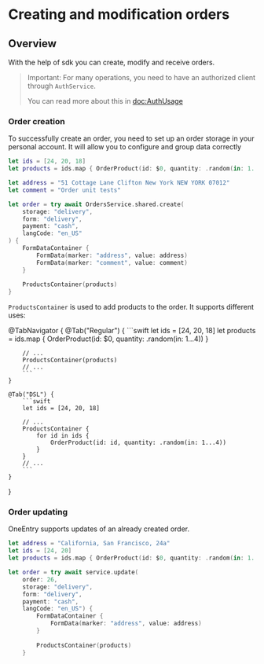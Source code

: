# Creating and modification orders

## Overview

With the help of sdk you can create, modify and receive orders.

> Important: For many operations, you need to have an authorized client through ``AuthService``.
>
> You can read more about this in <doc:AuthUsage>

### Order creation

To successfully create an order, you need to set up an order storage in your personal account.
It will allow you to configure and group data correctly

```swift
let ids = [24, 20, 18]
let products = ids.map { OrderProduct(id: $0, quantity: .random(in: 1...4)) }

let address = "51 Cottage Lane Clifton New York NEW YORK 07012"
let comment = "Order unit tests"

let order = try await OrdersService.shared.create(
    storage: "delivery",
    form: "delivery",
    payment: "cash",
    langCode: "en_US"
) {
    FormDataContainer {
        FormData(marker: "address", value: address)
        FormData(marker: "comment", value: comment)
    }
    
    ProductsContainer(products)
}
```

``ProductsContainer`` is used to add products to the order.
It supports different uses:

@TabNavigator {
    @Tab("Regular") {
        ```swift
        let ids = [24, 20, 18]
        let products = ids.map { OrderProduct(id: $0, quantity: .random(in: 1...4)) }

        // ...
        ProductsContainer(products)
        // ...
        ```
    }
    
    @Tab("DSL") {
        ```swift
        let ids = [24, 20, 18]

        // ...
        ProductsContainer {
            for id in ids {
                OrderProduct(id: id, quantity: .random(in: 1...4))
            }
        }
        // ...
        ```
    }        
}


### Order updating

OneEntry supports updates of an already created order.

```swift
let address = "California, San Francisco, 24a"
let ids = [24, 20]
let products = ids.map { OrderProduct(id: $0, quantity: .random(in: 1...4)) }

let order = try await service.update(
    order: 26,
    storage: "delivery",
    form: "delivery",
    payment: "cash",
    langCode: "en_US") {
        FormDataContainer {
            FormData(marker: "address", value: address)
        }
        
        ProductsContainer(products)
    }
```
